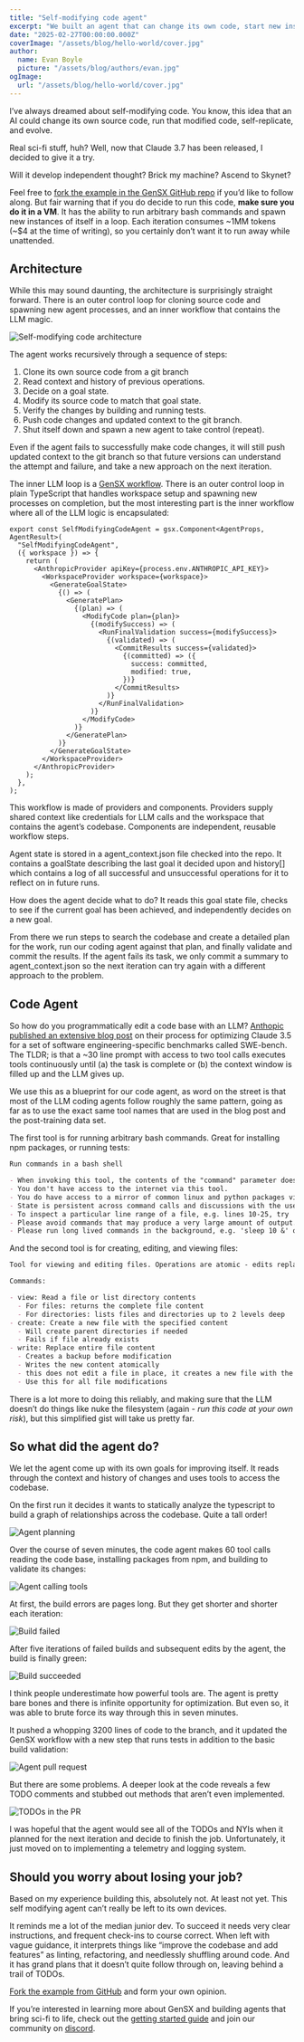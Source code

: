 ```yaml
---
title: "Self-modifying code agent"
excerpt: "We built an agent that can change its own code, start new instances of itself, self-replicate, and evolve."
date: "2025-02-27T00:00:00.000Z"
coverImage: "/assets/blog/hello-world/cover.jpg"
author:
  name: Evan Boyle
  picture: "/assets/blog/authors/evan.jpg"
ogImage:
  url: "/assets/blog/hello-world/cover.jpg"
---
```


I’ve always dreamed about self-modifying code. You know, this idea that an AI could change its own source code, run that modified code, self-replicate, and evolve.

Real sci-fi stuff, huh? Well, now that Claude 3.7 has been released, I decided to give it a try.

Will it develop independent thought? Brick my machine? Ascend to Skynet?

Feel free to [fork the example in the GenSX GitHub repo](https://github.com/gensx-inc/gensx/tree/main/examples/self-modifying-code) if you’d like to follow along. But fair warning that if you do decide to run this code, **make sure you do it in a VM**. It has the ability to run arbitrary bash commands and spawn new instances of itself in a loop. Each iteration consumes \~1MM tokens (\~$4 at the time of writing), so you certainly don’t want it to run away while unattended.

## Architecture

While this may sound daunting, the architecture is surprisingly straight forward. There is an outer control loop for cloning source code and spawning new agent processes, and an inner workflow that contains the LLM magic.

![Self-modifying code architecture](/assets/blog/self-modifying-code/architecture.png)

The agent works recursively through a sequence of steps:

1. Clone its own source code from a git branch
2. Read context and history of previous operations.
3. Decide on a goal state.
4. Modify its source code to match that goal state.
5. Verify the changes by building and running tests.
6. Push code changes and updated context to the git branch.
7. Shut itself down and spawn a new agent to take control (repeat).

Even if the agent fails to successfully make code changes, it will still push updated context to the git branch so that future versions can understand the attempt and failure, and take a new approach on the next iteration.

The inner LLM loop is a [GenSX workflow](/docs). There is an outer control loop in plain TypeScript that handles workspace setup and spawning new processes on completion, but the most interesting part is the inner workflow where all of the LLM logic is encapsulated:

```tsx
export const SelfModifyingCodeAgent = gsx.Component<AgentProps, AgentResult>(
  "SelfModifyingCodeAgent",
  ({ workspace }) => {
    return (
      <AnthropicProvider apiKey={process.env.ANTHROPIC_API_KEY}>
        <WorkspaceProvider workspace={workspace}>
          <GenerateGoalState>
            {() => (
              <GeneratePlan>
                {(plan) => (
                  <ModifyCode plan={plan}>
                    {(modifySuccess) => (
                      <RunFinalValidation success={modifySuccess}>
                        {(validated) => (
                          <CommitResults success={validated}>
                            {(committed) => ({
                              success: committed,
                              modified: true,
                            })}
                          </CommitResults>
                        )}
                      </RunFinalValidation>
                    )}
                  </ModifyCode>
                )}
              </GeneratePlan>
            )}
          </GenerateGoalState>
        </WorkspaceProvider>
      </AnthropicProvider>
    );
  },
);
```

This workflow is made of providers and components. Providers supply shared context like credentials for LLM calls and the workspace that contains the agent’s codebase. Components are independent, reusable workflow steps.

Agent state is stored in a agent_context.json file checked into the repo. It contains a goalState describing the last goal it decided upon and history[] which contains a log of all successful and unsuccessful operations for it to reflect on in future runs.

How does the agent decide what to do? It reads this goal state file, checks to see if the current goal has been achieved, and independently decides on a new goal.

From there we run steps to search the codebase and create a detailed plan for the work, run our coding agent against that plan, and finally validate and commit the results. If the agent fails its task, we only commit a summary to agent_context.json so the next iteration can try again with a different approach to the problem.

## Code Agent

So how do you programmatically edit a code base with an LLM? [Anthopic published an extensive blog post](https://www.anthropic.com/research/swe-bench-sonnet) on their process for optimizing Claude 3.5 for a set of software engineering-specific benchmarks called SWE-bench. The TLDR; is that a \~30 line prompt with access to two tool calls executes tools continuously until (a) the task is complete or (b) the context window is filled up and the LLM gives up.

We use this as a blueprint for our code agent, as word on the street is that most of the LLM coding agents follow roughly the same pattern, going as far as to use the exact same tool names that are used in the blog post and the post-training data set.

The first tool is for running arbitrary bash commands. Great for installing npm packages, or running tests:

```md
Run commands in a bash shell

- When invoking this tool, the contents of the "command" parameter does NOT need to be XML-escaped.
- You don't have access to the internet via this tool.
- You do have access to a mirror of common linux and python packages via apt and pip.
- State is persistent across command calls and discussions with the user.
- To inspect a particular line range of a file, e.g. lines 10-25, try 'sed -n 10,25p /path/to/the/file'.
- Please avoid commands that may produce a very large amount of output.
- Please run long lived commands in the background, e.g. 'sleep 10 &' or start a server in the background.
```

And the second tool is for creating, editing, and viewing files:

```md
Tool for viewing and editing files. Operations are atomic - edits replace the entire file content.

Commands:

- view: Read a file or list directory contents
  - For files: returns the complete file content
  - For directories: lists files and directories up to 2 levels deep
- create: Create a new file with the specified content
  - Will create parent directories if needed
  - Fails if file already exists
- write: Replace entire file content
  - Creates a backup before modification
  - Writes the new content atomically
  - this does not edit a file in place, it creates a new file with the updated content
  - Use this for all file modifications
```

There is a lot more to doing this reliably, and making sure that the LLM doesn’t do things like nuke the filesystem (again - _run this code at your own risk_), but this simplified gist will take us pretty far.

## So what did the agent do?

We let the agent come up with its own goals for improving itself. It reads through the context and history of changes and uses tools to access the codebase.

On the first run it decides it wants to statically analyze the typescript to build a graph of relationships across the codebase. Quite a tall order\!

![Agent planning](/assets/blog/self-modifying-code/plan.png)

Over the course of seven minutes, the code agent makes 60 tool calls reading the code base, installing packages from npm, and building to validate its changes:

![Agent calling tools](/assets/blog/self-modifying-code/agent-tools.png)

At first, the build errors are pages long. But they get shorter and shorter each iteration:

![Build failed](/assets/blog/self-modifying-code/build-failed.png)

After five iterations of failed builds and subsequent edits by the agent, the build is finally green:

![Build succeeded](/assets/blog/self-modifying-code/build-success.png)

I think people underestimate how powerful tools are. The agent is pretty bare bones and there is infinite opportunity for optimization. But even so, it was able to brute force its way through this in seven minutes.

It pushed a whopping 3200 lines of code to the branch, and it updated the GenSX workflow with a new step that runs tests in addition to the basic build validation:

![Agent pull request](/assets/blog/self-modifying-code/pr-summary.png)

But there are some problems. A deeper look at the code reveals a few TODO comments and stubbed out methods that aren’t even implemented.

![TODOs in the PR](/assets/blog/self-modifying-code/pr-todos.png)

I was hopeful that the agent would see all of the TODOs and NYIs when it planned for the next iteration and decide to finish the job. Unfortunately, it just moved on to implementing a telemetry and logging system.

## Should you worry about losing your job?

Based on my experience building this, absolutely not. At least not yet. This self modifying agent can’t really be left to its own devices.

It reminds me a lot of the median junior dev. To succeed it needs very clear instructions, and frequent check-ins to course correct. When left with vague guidance, it interprets things like “improve the codebase and add features” as linting, refactoring, and needlessly shuffling around code. And it has grand plans that it doesn’t quite follow through on, leaving behind a trail of TODOs.

[Fork the example from GitHub](https://github.com/gensx-inc/gensx/tree/main/examples/self-modifying-code) and form your own opinion.

If you’re interested in learning more about GenSX and building agents that bring sci-fi to life, check out the [getting started guide](/docs/quickstart) and join our community on [discord](https://discord.gg/wRmwfz5tCy).
